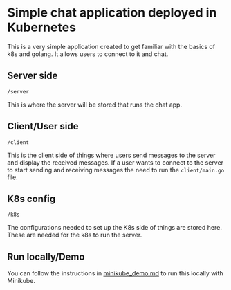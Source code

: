 # Simple chat application deployed in Kubernetes

This is a very simple application created to get familiar with the basics of k8s and golang. It allows users to connect to it and chat.

## Server side
`/server`

This is where the server will be stored that runs the chat app.

## Client/User side
`/client`

This is the client side of things where users send messages to the server and display the received messages.
If a user wants to connect to the server to start sending and receiving messages the need to run the `client/main.go` file.

## K8s config
`/k8s`

The configurations needed to set up the K8s side of things are stored here. These are needed for the k8s to run the server.

## Run locally/Demo
You can follow the instructions in  [minikube_demo.md](./minikube_demo.md) to run this locally with Minikube.